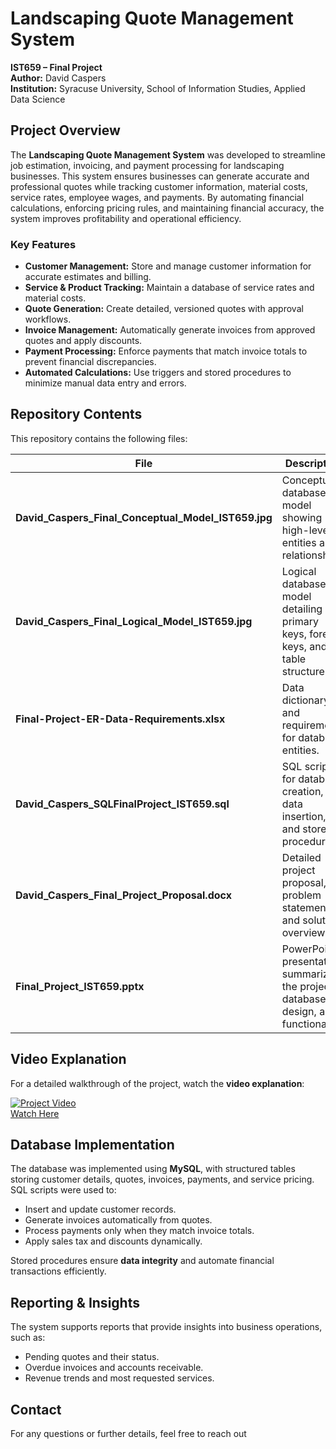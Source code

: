 # Landscaping Quote Management System  
**IST659 – Final Project**  
**Author:** David Caspers  
**Institution:** Syracuse University, School of Information Studies, Applied Data Science  

## Project Overview  
The **Landscaping Quote Management System** was developed to streamline job estimation, invoicing, and payment processing for landscaping businesses. This system ensures businesses can generate accurate and professional quotes while tracking customer information, material costs, service rates, employee wages, and payments. By automating financial calculations, enforcing pricing rules, and maintaining financial accuracy, the system improves profitability and operational efficiency.  

### Key Features  
- **Customer Management:** Store and manage customer information for accurate estimates and billing.  
- **Service & Product Tracking:** Maintain a database of service rates and material costs.  
- **Quote Generation:** Create detailed, versioned quotes with approval workflows.  
- **Invoice Management:** Automatically generate invoices from approved quotes and apply discounts.  
- **Payment Processing:** Enforce payments that match invoice totals to prevent financial discrepancies.  
- **Automated Calculations:** Use triggers and stored procedures to minimize manual data entry and errors.  

## Repository Contents  
This repository contains the following files:  

| File | Description |
|------|------------|
| **David_Caspers_Final_Conceptual_Model_IST659.jpg** | Conceptual database model showing high-level entities and relationships. |
| **David_Caspers_Final_Logical_Model_IST659.jpg** | Logical database model detailing primary keys, foreign keys, and table structures. |
| **Final-Project-ER-Data-Requirements.xlsx** | Data dictionary and requirements for database entities. |
| **David_Caspers_SQLFinalProject_IST659.sql** | SQL scripts for database creation, data insertion, and stored procedures. |
| **David_Caspers_Final_Project_Proposal.docx** | Detailed project proposal, problem statement, and solution overview. |
| **Final_Project_IST659.pptx** | PowerPoint presentation summarizing the project, database design, and functionality. |

## Video Explanation  
For a detailed walkthrough of the project, watch the **video explanation**:  

[![Project Video](https://img.youtube.com/vi/PWyJ9UcHgGA/0.jpg)](https://youtu.be/PWyJ9UcHgGA)  
 [Watch Here](https://youtu.be/PWyJ9UcHgGA)  

## Database Implementation  
The database was implemented using **MySQL**, with structured tables storing customer details, quotes, invoices, payments, and service pricing. SQL scripts were used to:  
- Insert and update customer records.  
- Generate invoices automatically from quotes.  
- Process payments only when they match invoice totals.  
- Apply sales tax and discounts dynamically.  

Stored procedures ensure **data integrity** and automate financial transactions efficiently.

## Reporting & Insights  
The system supports reports that provide insights into business operations, such as:  
- Pending quotes and their status.  
- Overdue invoices and accounts receivable.  
- Revenue trends and most requested services.  

## Contact  
For any questions or further details, feel free to reach out
